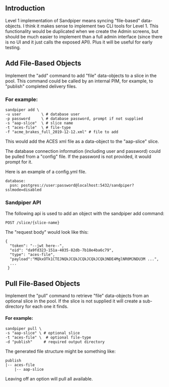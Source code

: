 ## Introduction

Level 1 implementation of Sandpiper means syncing "file-based" data-objects. I think it makes sense to implement two CLI tools for Level 1. This functionality would be duplicated when we create the Admin screens, but should be much easier to implement than a full admin interface (since there is no UI and it just calls the exposed API). Plus it will be useful for early testing.

## Add File-Based Objects
Implement the "add" command to add "file" data-objects to a slice in the pool. This command could be called by an internal PIM, for example, to "publish" completed delivery files.

### For example:

```
sandpiper add \
-u user         \ # database user
-p password     \ # database password, prompt if not supplied
-s "aap-slice"  \ # slice name
-t "aces-file"  \ # file-type
-f "acme_brakes_full_2019-12-12.xml" # file to add
```

This would add the ACES xml file as a data-object to the "aap-slice" slice.

The database connection information (including user and password) could be pulled from a "config" file. If the password is not provided, it would prompt for it.

Here is an example of a config.yml file.

```
database:
  psn: postgres://user:password@localhost:5432/sandpiper?sslmode=disabled
```
  
### Sandpiper API

The following api is used to add an object with the sandpiper add command:

```
POST /slice/{slice-name}
```

The "request body" would look like this:

```
{
  "token": "--jwt here--",
  "oid": "da9fd323-151a-4035-82db-7b18e4ba6c79",
  "type": "aces-file",
  "payload":"MQkxOTk1CTEJNQkJCQkJCQkJCQkJCQk3NDE4MglNR0MJNDU3M ...",
  ...
 }
```
 
## Pull File-Based Objects

Implement the "pull" command to retrieve "file" data-objects from an optional slice in the pool. If the slice is not supplied it will create a sub-directory for each one it finds.

#### For example:

```
sandpiper pull \
-s "aap-slice" \ # optional slice
-t "aces-file" \  # optional file-type
-d "publish"     # required output directory
```

The generated file structure might be something like:

```
publish
|-- aces-file
    |-- aap-slice
```
    
Leaving off an option will pull all available.